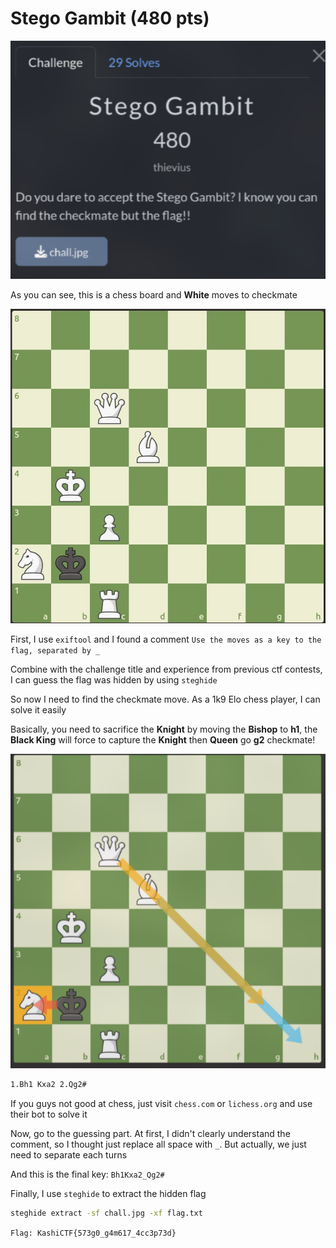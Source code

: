 # Stego Gambit (480 pts)

![StegoGambit](img/stegogambit.png)

As you can see, this is a chess board and **White** moves to checkmate

![](img/chall.jpg)

First, I use `exiftool` and I found a comment `Use the moves as a key to the flag, separated by _`

Combine with the challenge title and experience from previous ctf contests, I can guess the flag was hidden by using `steghide`

So now I need to find the checkmate move. As a 1k9 Elo chess player, I can solve it easily

Basically, you need to sacrifice the **Knight** by moving the **Bishop** to **h1**, the **Black King** will force to capture the **Knight** then **Queen** go **g2** checkmate!

![checkmate](img/stegogambit-checkmate.png)

```txt
1.Bh1 Kxa2 2.Qg2#
```

If you guys not good at chess, just visit `chess.com` or `lichess.org` and use their bot to solve it

Now, go to the guessing part. At first, I didn't clearly understand the comment, so I thought just replace all space with `_`. But actually, we just need to separate each turns

And this is the final key: `Bh1Kxa2_Qg2#`

Finally, I use `steghide` to extract the hidden flag

```sh
steghide extract -sf chall.jpg -xf flag.txt
```

`Flag: KashiCTF{573g0_g4m617_4cc3p73d}`
